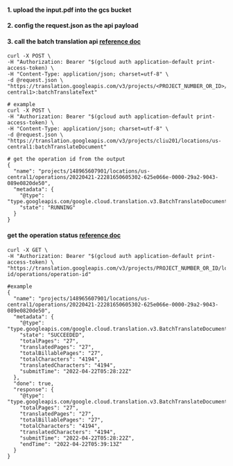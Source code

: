 #### 1. upload the input.pdf into the gcs bucket
#### 2. config the request.json as the api payload
#### 3. call the batch translation api [reference doc](https://cloud.google.com/translate/docs/advanced/batch-translation#batch-request)

```
curl -X POST \
-H "Authorization: Bearer "$(gcloud auth application-default print-access-token) \
-H "Content-Type: application/json; charset=utf-8" \
-d @request.json \
"https://translation.googleapis.com/v3/projects/<PROJECT_NUMBER_OR_ID>/locations/<us-central1>:batchTranslateText"
```

```
# example
curl -X POST \
-H "Authorization: Bearer "$(gcloud auth application-default print-access-token) \
-H "Content-Type: application/json; charset=utf-8" \
-d @request.json \
"https://translation.googleapis.com/v3/projects/cliu201/locations/us-central1:batchTranslateDocument"
```

```
# get the operation id from the output
{
  "name": "projects/148965607901/locations/us-central1/operations/20220421-22281650605302-625e066e-0000-29a2-9043-089e0820de50",
  "metadata": {
    "@type": "type.googleapis.com/google.cloud.translation.v3.BatchTranslateDocumentMetadata",
    "state": "RUNNING"
  }
}
```

#### get the operation status [reference doc](https://cloud.google.com/translate/docs/advanced/long-running-operation)
```
curl -X GET \
-H "Authorization: Bearer "$(gcloud auth application-default print-access-token) \
"https://translation.googleapis.com/v3/projects/PROJECT_NUMBER_OR_ID/locations/location-id/operations/operation-id"
```

```
#example
{
  "name": "projects/148965607901/locations/us-central1/operations/20220421-22281650605302-625e066e-0000-29a2-9043-089e0820de50",
  "metadata": {
    "@type": "type.googleapis.com/google.cloud.translation.v3.BatchTranslateDocumentMetadata",
    "state": "SUCCEEDED",
    "totalPages": "27",
    "translatedPages": "27",
    "totalBillablePages": "27",
    "totalCharacters": "4194",
    "translatedCharacters": "4194",
    "submitTime": "2022-04-22T05:28:22Z"
  },
  "done": true,
  "response": {
    "@type": "type.googleapis.com/google.cloud.translation.v3.BatchTranslateDocumentResponse",
    "totalPages": "27",
    "translatedPages": "27",
    "totalBillablePages": "27",
    "totalCharacters": "4194",
    "translatedCharacters": "4194",
    "submitTime": "2022-04-22T05:28:22Z",
    "endTime": "2022-04-22T05:39:13Z"
  }
}
```
